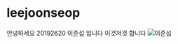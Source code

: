 # leejoonseop
안녕하세요 20192620 이준섭 입니다
이것저것 합니다 
![이준섭](https://user-images.githubusercontent.com/58460264/70126657-cf8cdf00-16bc-11ea-9545-3e45f1654a40.jpg)
